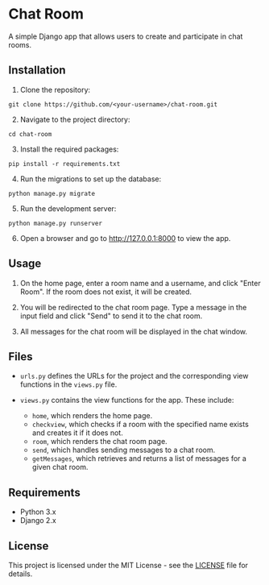 # Chat Room

A simple Django app that allows users to create and participate in chat rooms.

## Installation

1. Clone the repository:

```git clone https://github.com/<your-username>/chat-room.git```


2. Navigate to the project directory:

```cd chat-room```


3. Install the required packages:

```pip install -r requirements.txt```


4. Run the migrations to set up the database:

```python manage.py migrate```


5. Run the development server:

```python manage.py runserver```


6. Open a browser and go to http://127.0.0.1:8000 to view the app.

## Usage

1. On the home page, enter a room name and a username, and click "Enter Room". If the room does not exist, it will be created.

2. You will be redirected to the chat room page. Type a message in the input field and click "Send" to send it to the chat room.

3. All messages for the chat room will be displayed in the chat window.

## Files

- `urls.py` defines the URLs for the project and the corresponding view functions in the `views.py` file.

- `views.py` contains the view functions for the app. These include:

  - `home`, which renders the home page.
  - `checkview`, which checks if a room with the specified name exists and creates it if it does not.
  - `room`, which renders the chat room page.
  - `send`, which handles sending messages to a chat room.
  - `getMessages`, which retrieves and returns a list of messages for a given chat room.

## Requirements

- Python 3.x
- Django 2.x

## License

This project is licensed under the MIT License - see the [LICENSE](LICENSE) file for details.